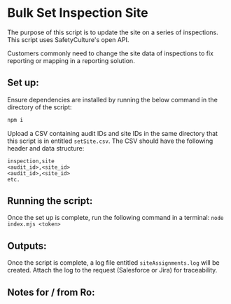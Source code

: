 # Bulk Set Inspection Site
The purpose of this script is to update the site on a series of inspections. This script uses SafetyCulture's open API.

Customers commonly need to change the site data of inspections to fix reporting or mapping in a reporting solution.

## Set up:
Ensure dependencies are installed by running the below command in the directory of the script:
```bash
npm i
```
Upload a CSV containing audit IDs and site IDs in the same directory that this script is in entitled `setSite.csv`. The CSV should have the following header and data structure:
```csv
inspection,site
<audit_id>,<site_id>
<audit_id>,<site_id>
etc.
```

## Running the script:
Once the set up is complete, run the following command in a terminal:
`node index.mjs <token>`

## Outputs:
Once the script is complete, a log file entitled `siteAssignments.log` will be created. Attach the log to the request (Salesforce or Jira) for traceability.

## Notes for / from Ro:
